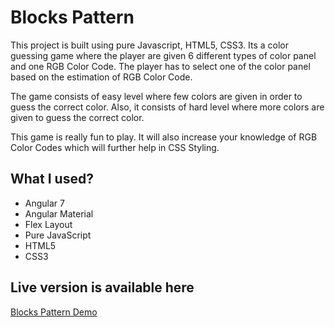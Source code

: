 # Blocks Pattern

This project is built using pure Javascript, HTML5, CSS3. Its a color guessing game where the player are given 6 different types of color panel and one RGB Color Code. The player has to select one of the color panel based on the estimation of RGB Color Code.

The game consists of easy level where few colors are given in order to guess the correct color. Also, it consists of hard level where more colors are given to guess the correct color.

This game is really fun to play. It will also increase your knowledge of RGB Color Codes which will further help in CSS Styling.

## What I used?

- Angular 7
- Angular Material
- Flex Layout
- Pure JavaScript
- HTML5
- CSS3

## Live version is available here

[Blocks Pattern Demo](https://nishi2893.github.io/blocks-pattern)
